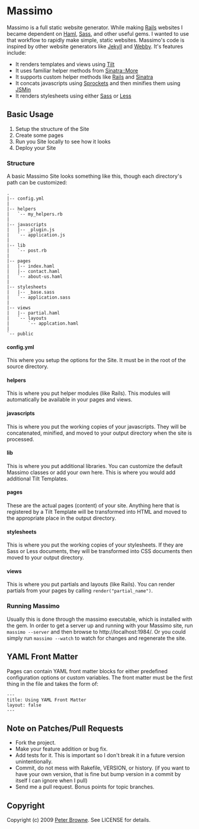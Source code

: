 # Massimo

Massimo is a full static website generator. While making [Rails](http://rubyonrails.org/) websites I became dependent on [Haml](http://haml-lang.com/), [Sass](http://sass-lang.com/), and other useful gems. I wanted to use that workflow to rapidly make simple, static websites. Massimo's code is inspired by other website generators like [Jekyll](http://github.com/mojombo/jekyll) and [Webby](http://webby.rubyforge.org/). It's features include:

* It renders templates and views using [Tilt](http://github.com/rtomayko/tilt)
* It uses familiar helper methods from [Sinatra::More](http://github.com/nesquena/sinatra_more)
* It supports custom helper methods like [Rails](http://rubyonrails.org/) and [Sinatra](http://www.sinatrarb.com/)
* It concats javascripts using [Sprockets](http://getsprockets.org/)
  and then minifies them using [JSMin](http://github.com/rgrove/jsmin)
* It renders stylesheets using either [Sass](http://sass-lang.com/) or [Less](http://lesscss.org/)
 
 
## Basic Usage

1. Setup the structure of the Site
2. Create some pages
3. Run you Site locally to see how it looks
4. Deploy your Site

### Structure

A basic Massimo Site looks something like this, though each directory's path can be customized:

    .
    |-- config.yml
    |
    |-- helpers
    |   `-- my_helpers.rb
    |
    |-- javascripts
    |   |-- _plugin.js
    |   `-- application.js
    |
    |-- lib
    |   `-- post.rb
    |
    |-- pages
    |   |-- index.haml
    |   |-- contact.haml
    |   `-- about-us.haml
    |
    |-- stylesheets
    |   |-- _base.sass
    |   `-- application.sass
    |
    |-- views
    |   |-- partial.haml
    |   `-- layouts
    |       `-- applcation.haml
    |
    `-- public
  
#### config.yml

This where you setup the options for the Site. It must be in the root of the source directory.

#### helpers

This is where you put helper modules (like Rails). This modules will automatically be available in your pages and views.

#### javascripts

This is where you put the working copies of your javascripts. They will be concatenated, minified, and moved to your output directory when the site is processed.

#### lib

This is where you put additional libraries. You can customize the default Massimo classes or add your own here. This is where you would add additional Tilt Templates.

#### pages

These are the actual pages (content) of your site. Anything here that is registered by a Tilt Template will be transformed into HTML and moved to the appropriate place in the output directory.

#### stylesheets

This is where you put the working copies of your stylesheets. If they are Sass or Less documents, they will be transformed into CSS documents then moved to your output directory.

#### views

This is where you put partials and layouts (like Rails). You can render partials from your pages by calling `render("partial_name")`.

### Running Massimo
  
Usually this is done through the massimo executable, which is installed with the gem. In order to get a server up and running with your Massimo site, run `massimo --server` and then browse to http://localhost:1984/. Or you could simply run `massimo --watch` to watch for changes and regenerate the site.


## YAML Front Matter

Pages can contain YAML front matter blocks for either predefined configuration options or custom variables. The front matter must be the first thing in the file and takes the form of:

    ---
    title: Using YAML Front Matter
    layout: false
    ---

## Note on Patches/Pull Requests
 
* Fork the project.
* Make your feature addition or bug fix.
* Add tests for it. This is important so I don't break it in a
  future version unintentionally.
* Commit, do not mess with Rakefile, VERSION, or history.
  (if you want to have your own version, that is fine but
  bump version in a commit by itself I can ignore when I pull)
* Send me a pull request. Bonus points for topic branches.

## Copyright

Copyright (c) 2009 [Peter Browne](http://peterbrowne.net). See LICENSE for details.
